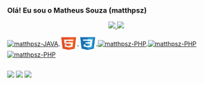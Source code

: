 ### Olá! Eu sou o Matheus Souza (matthpsz)

<div align="center">
  <a href="https://github.com/rafaballerini">
  <img height="180em" src="https://github-readme-stats.vercel.app/api?username=matthpsz&show_icons=true&theme=dark&include_all_commits=true&count_private=true"/>
  <img height="180em" src="https://github-readme-stats.vercel.app/api/top-langs/?username=matthpsz&layout=compact&langs_count=7&theme=dark"/>
</div>
  
  <div style="display: inline_block"><br>
  <img align="center" alt="matthpsz-JAVA" height="30" width="40" src="https://cdn.jsdelivr.net/gh/devicons/devicon/icons/java/java-original.svg">
  <img align="center" alt="matthpsz-HTML" height="30" width="40" src="https://raw.githubusercontent.com/devicons/devicon/master/icons/html5/html5-original.svg">
  <img align="center" alt="matthpsz-CSS" height="30" width="40" src="https://raw.githubusercontent.com/devicons/devicon/master/icons/css3/css3-original.svg">
  <img align="center" alt="matthpsz-PHP" height="30" width="40" src="https://cdn.jsdelivr.net/gh/devicons/devicon/icons/kotlin/kotlin-original.svg">
  <img align="center" alt="matthpsz-PHP" height="30" width="40" src="https://cdn.jsdelivr.net/gh/devicons/devicon/icons/firebase/firebase-plain.svg">
  <img align="center" alt="matthpsz-PHP" height="40" width="40" src="https://cdn.jsdelivr.net/gh/devicons/devicon/icons/php/php-original.svg">
</div>
  
##
    
<div>  
    <a href="https://www.youtube.com/c/PinheiroDS" target="_blank"><img src="https://img.shields.io/badge/YouTube-FF0000?style=for-the-badge&logo=youtube&logoColor=white" target="_blank"></a>
  <a href="https://instagram.com/ojovemestudante" target="_blank"><img src="https://img.shields.io/badge/-Instagram-%23E4405F?style=for-the-badge&logo=instagram&logoColor=white" target="_blank"></a>
<a href="https://www.linkedin.com/in/matheus-pinheiro-de-souza-14886b18b" target="_blank"><img src="https://img.shields.io/badge/-LinkedIn-%230077B5?style=for-the-badge&logo=linkedin&logoColor=white" target="_blank"></a> 
</div>   
